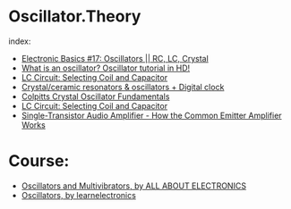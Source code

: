 # Oscillator.Theory
index:
- [Electronic Basics #17: Oscillators || RC, LC, Crystal](https://youtu.be/eYVOdlK15Og)
- [What is an oscillator? Oscillator tutorial in HD!](https://youtu.be/aJAZHPqEUKU)
- [LC Circuit: Selecting Coil and Capacitor](https://youtu.be/tjD9I95RAbw)
- [Crystal/ceramic resonators & oscillators + Digital clock](https://youtu.be/qjnpK4vW_IM)
- [Colpitts Crystal Oscillator Fundamentals](https://youtu.be/I4bAfDu6F1k)
- [LC Circuit: Selecting Coil and Capacitor](https://youtu.be/tjD9I95RAbw)
- [Single-Transistor Audio Amplifier - How the Common Emitter Amplifier Works]()

# Course:
- [Oscillators and Multivibrators, by ALL ABOUT ELECTRONICS](https://www.youtube.com/playlist?list=PLwjK_iyK4LLCVdgBR30pSFVj-17TI_8ou)
- [Oscillators, by learnelectronics](https://www.youtube.com/playlist?list=PLGhvWnPsCr5_buJHaCe7op1d890rBOo3v)
